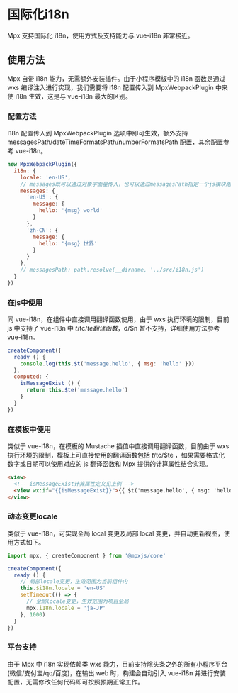 # 国际化i18n

Mpx 支持国际化 i18n，使用方式及支持能力与 vue-i18n 非常接近。

## 使用方法

Mpx 自带 i18n 能力，无需额外安装插件。由于小程序模板中的 i18n 函数是通过 wxs 编译注入进行实现，我们需要将 i18n 配置传入到 MpxWebpackPlugin 中来使 i18n 生效，这是与 vue-i18n 最大的区别。

### 配置方法

I18n 配置传入到 MpxWebpackPlugin 选项中即可生效，额外支持 messagesPath/dateTimeFormatsPath/numberFormatsPath 配置，其余配置参考 vue-i18n。

```js
new MpxWebpackPlugin({
  i18n: {
    locale: 'en-US',
    // messages既可以通过对象字面量传入，也可以通过messagesPath指定一个js模块路径，在该模块中定义配置并导出，dateTimeFormats/dateTimeFormatsPath和numberFormats/numberFormatsPath同理
    messages: {
      'en-US': {
        message: {
          hello: '{msg} world'
        }
      },
      'zh-CN': {
        message: {
          hello: '{msg} 世界'
        }
      }
    },
    // messagesPath: path.resolve(__dirname, '../src/i18n.js')
  }
})
```

### 在js中使用

同 vue-i18n，在组件中直接调用翻译函数使用，由于 wxs 执行环境的限制，目前 js 中支持了 vue-i18n 中 $t/$tc/$te 翻译函数，$d/$n 暂不支持，详细使用方法参考 vue-i18n。

```js
createComponent({
  ready () {
    console.log(this.$t('message.hello', { msg: 'hello' }))
  },
  computed: {
    isMessageExist () {
      return this.$te('message.hello')
    }
  }
})
```

### 在模板中使用

类似于 vue-i18n，在模板的 Mustache 插值中直接调用翻译函数，目前由于 wxs 执行环境的限制，模板上可直接使用的翻译函数包括 $t/$tc/$te ，如果需要格式化数字或日期可以使用对应的 js 翻译函数和 Mpx 提供的计算属性结合实现。

```html
<view>
  <!-- isMessageExist计算属性定义见上例 -->
  <view wx:if="{{isMessageExist}}">{{ $t('message.hello', { msg: 'hello' }) }}</view>
</view>
```

### 动态变更locale
类似于 vue-i18n，可实现全局 local 变更及局部 local 变更，并自动更新视图，使用方式如下。
```js
import mpx, { createComponent } from '@mpxjs/core'

createComponent({
  ready () {
    // 局部locale变更，生效范围为当前组件内
    this.$i18n.locale = 'en-US'
    setTimeout(() => {
      // 全局locale变更，生效范围为项目全局
      mpx.i18n.locale = 'ja-JP'
    }, 1000)
  }
})
```

### 平台支持

由于 Mpx 中 i18n 实现依赖类 wxs 能力，目前支持除头条之外的所有小程序平台(微信/支付宝/qq/百度)，在输出 web 时，构建会自动引入 vue-i18n 并进行安装配置，无需修改任何代码即可按照预期正常工作。
